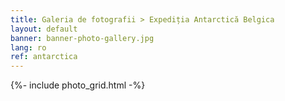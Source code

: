 ```yaml
---
title: Galeria de fotografii > Expediția Antarctică Belgica
layout: default
banner: banner-photo-gallery.jpg
lang: ro
ref: antarctica
---
```


{%- include photo_grid.html -%}
